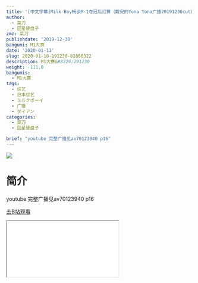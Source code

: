 ```yaml
---
title: '[中文字幕]Milk Boy畅谈M-1夺冠后打算（戴安的Yona Yona广播20191230cut）'
author:
  - 菜刀
  - 囧星硬盘子
zmz: 菜刀
publishdate: '2019-12-30'
bangumi: M1大赛
date: '2020-01-11'
slug: 2020-01-10-191230-82860322
description: M1大赛&#8226;191230
weight: -111.0
bangumis:
  - M1大赛
tags:
  - 综艺
  - 日本综艺
  - ミルクボーイ
  - 广播
  - ダイアン
categories:
  - 菜刀
  - 囧星硬盘子

brief: "youtube 完整广播见av70123940 p16"
---
```

![](https://raw.githubusercontent.com/tcgriffith/owaraisite/master/static/tmpimg/8c06b5eb1c05b69af0abee7ee5b156d3507b7c53.jpg.480.jpg)
# 简介  
youtube
完整广播见av70123940 p16  

[去B站观看](https://www.bilibili.com/video/av82860322/)
<div class ="resp-container"><iframe class="testiframe" src="//player.bilibili.com/player.html?aid=82860322"", scrolling="no", allowfullscreen="true" > </iframe></div> 
